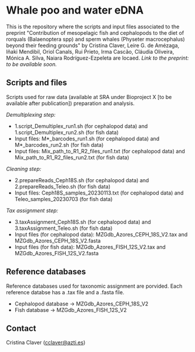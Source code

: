 # Whale poo and water eDNA
This is the repository where the scripts and input files associated to the preprint "Contribution of mesopelagic fish and cephalopods to the diet of rorquals (Balaenoptera spp) and sperm whales (Physeter macrocephalus) beyond their feeding grounds" by Cristina Claver, Leire G. de Amézaga, Iñaki Mendibil, Oriol Canals, Rui Prieto, Irma Cascão, Cláudia Oliveira, Mónica A. Silva, Naiara Rodríguez-Ezpeleta are locaed. 
*Link to the preprint: to be available soon.*

## Scripts and files
Scripts used for raw data (available at SRA under Bioproject X [to be available after publication]) preparation and analysis.

*Demultiplexing step:*
- 1.script_Demultiplex_run1.sh (for cephalopod data) and  1.script_Demultiplex_run2.sh (for fish data)
- Input files: M*_barcodes_run1.sh (for cephalopod data) and M*_barcodes_run2.sh (for fish data)
- Input files: Mix_path_to_R1_R2_files_run1.txt (for cephalopod data) and  Mix_path_to_R1_R2_files_run2.txt (for fish data)

*Cleaning step:*
- 2.prepareReads_Ceph18S.sh (for cephalopod data) and 2.prepareReads_Teleo.sh (for fish data)
- Input files: Ceph18S_samples_20230113.txt (for cephalopod data) and Teleo_samples_20230703 (for fish data)

*Tax assignment step:*
- 3.taxAssignment_Ceph18S.sh (for cephalopod data) and  3.taxAssignment_Teleo.sh (for fish data)
- Input files (for cephalopod data): MZGdb_Azores_CEPH_18S_V2.tax and  MZGdb_Azores_CEPH_18S_V2.fasta
- Input files (for fish data): MZGdb_Azores_FISH_12S_V2.tax and MZGdb_Azores_FISH_12S_V2.fasta

## Reference databases
Reference databases used for taxonomic assignment are porvided. Each reference databse has a .tax file and a .fasta file. 
- Cephalopod database -> MZGdb_Azores_CEPH_18S_V2
- Fish database -> MZGdb_Azores_FISH_12S_V2

## Contact
Cristina Claver (cclaver@azti.es)
